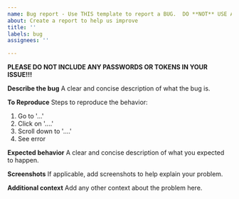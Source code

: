 ```yaml
---
name: Bug report - Use THIS template to report a BUG.  DO **NOT** USE A BLANK ISSUE
about: Create a report to help us improve
title: ''
labels: bug
assignees: ''

---
```


**PLEASE DO NOT INCLUDE ANY PASSWORDS OR TOKENS IN YOUR ISSUE!!!**

**Describe the bug**
A clear and concise description of what the bug is.

**To Reproduce**
Steps to reproduce the behavior:
1. Go to '...'
2. Click on '....'
3. Scroll down to '....'
4. See error

**Expected behavior**
A clear and concise description of what you expected to happen.

**Screenshots**
If applicable, add screenshots to help explain your problem.

**Additional context**
Add any other context about the problem here.
